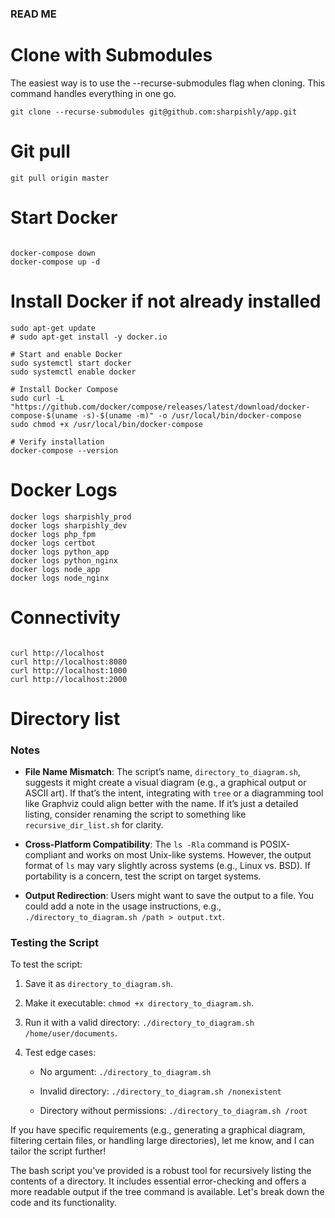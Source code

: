 ### READ ME ###

# Clone with Submodules

The easiest way is to use the --recurse-submodules flag when cloning. This command handles everything in one go.

```
git clone --recurse-submodules git@github.com:sharpishly/app.git

```

# Git pull

```
git pull origin master

```
# Start Docker

```

docker-compose down
docker-compose up -d

```

# Install Docker if not already installed
```
sudo apt-get update
# sudo apt-get install -y docker.io

# Start and enable Docker
sudo systemctl start docker
sudo systemctl enable docker

# Install Docker Compose
sudo curl -L "https://github.com/docker/compose/releases/latest/download/docker-compose-$(uname -s)-$(uname -m)" -o /usr/local/bin/docker-compose
sudo chmod +x /usr/local/bin/docker-compose

# Verify installation
docker-compose --version

```

# Docker Logs

```
docker logs sharpishly_prod
docker logs sharpishly_dev
docker logs php_fpm
docker logs certbot
docker logs python_app
docker logs python_nginx
docker logs node_app
docker logs node_nginx

```

# Connectivity

```

curl http://localhost
curl http://localhost:8080
curl http://localhost:1000
curl http://localhost:2000

```

# Directory list



### Notes

- **File Name Mismatch**: The script’s name, `directory_to_diagram.sh`, suggests it might create a visual diagram (e.g., a graphical output or ASCII art). If that’s the intent, integrating with `tree` or a diagramming tool like Graphviz could align better with the name. If it’s just a detailed listing, consider renaming the script to something like `recursive_dir_list.sh` for clarity.

- **Cross-Platform Compatibility**: The `ls -Rla` command is POSIX-compliant and works on most Unix-like systems. However, the output format of `ls` may vary slightly across systems (e.g., Linux vs. BSD). If portability is a concern, test the script on target systems.

- **Output Redirection**: Users might want to save the output to a file. You could add a note in the usage instructions, e.g., `./directory_to_diagram.sh /path > output.txt`.


### Testing the Script

To test the script:

1. Save it as `directory_to_diagram.sh`.

2. Make it executable: `chmod +x directory_to_diagram.sh`.

3. Run it with a valid directory: `./directory_to_diagram.sh /home/user/documents`.

4. Test edge cases:

   - No argument: `./directory_to_diagram.sh`

   - Invalid directory: `./directory_to_diagram.sh /nonexistent`

   - Directory without permissions: `./directory_to_diagram.sh /root`


If you have specific requirements (e.g., generating a graphical diagram, filtering certain files, or handling large directories), let me know, and I can tailor the script further!

The bash script you've provided is a robust tool for recursively listing the contents of a directory. It includes essential error-checking and offers a more readable output if the tree command is available. Let's break down the code and its functionality.

